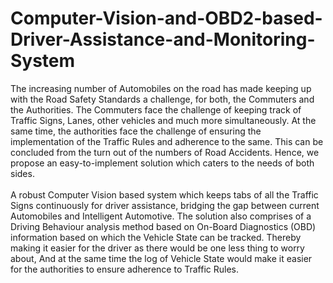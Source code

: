 # Computer-Vision-and-OBD2-based-Driver-Assistance-and-Monitoring-System
The increasing number of Automobiles on the road has made keeping up with the Road Safety
Standards a challenge, for both, the Commuters and the Authorities. The Commuters face the
challenge of keeping track of Traffic Signs, Lanes, other vehicles and much more
simultaneously. At the same time, the authorities face the challenge of ensuring the
implementation of the Traffic Rules and adherence to the same. This can be concluded from the
turn out of the numbers of Road Accidents. Hence, we propose an easy-to-implement solution
which caters to the needs of both sides.<br><br>
A robust Computer Vision based system which keeps tabs of all the Traffic Signs continuously
for driver assistance, bridging the gap between current Automobiles and Intelligent Automotive.
The solution also comprises of a Driving Behaviour analysis method based on On-Board
Diagnostics (OBD) information based on which the Vehicle State can be tracked. Thereby
making it easier for the driver as there would be one less thing to worry about, And at the same
time the log of Vehicle State would make it easier for the authorities to ensure adherence to
Traffic Rules. 
